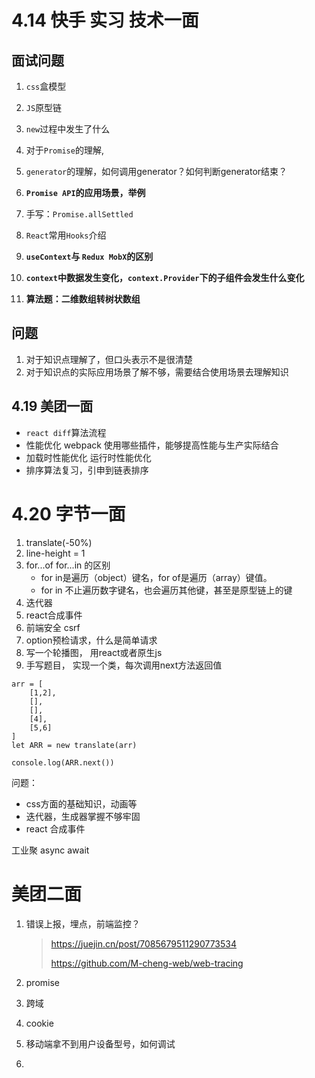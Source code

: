 # 4.14 快手 实习  技术一面

## 面试问题

1. `css`盒模型 
2. `JS`原型链

3. `new`过程中发生了什么
4. 对于`Promise`的理解, 
5. `generator`的理解，如何调用generator？如何判断generator结束？
6. **`Promise API`的应用场景，举例**
7. 手写：`Promise.allSettled`
8. `React`常用`Hooks`介绍
9. **`useContext`与 `Redux MobX`的区别**   
10. **`context`中数据发生变化，`context.Provider`下的子组件会发生什么变化**
11. **算法题：二维数组转树状数组**

## 问题

1. 对于知识点理解了，但口头表示不是很清楚
2. 对于知识点的实际应用场景了解不够，需要结合使用场景去理解知识







## 4.19 美团一面

- `react diff`算法流程
- 性能优化   webpack 使用哪些插件，能够提高性能与生产实际结合
- 加载时性能优化 运行时性能优化
- 排序算法复习，引申到链表排序



# 4.20 字节一面

1. translate(-50%)
2. line-height = 1
3. for...of  for...in 的区别
   - for in是遍历（object）键名，for of是遍历（array）键值。
   - for in 不止遍历数字键名，也会遍历其他键，甚至是原型链上的键
4. 迭代器
5. react合成事件
6. 前端安全 csrf
7. option预检请求，什么是简单请求
8. 写一个轮播图， 用react或者原生js
9. 手写题目， 实现一个类，每次调用next方法返回值

```
arr = [
	[1,2],
	[],
	[],
	[4],
	[5,6]
]
let ARR = new translate(arr)

console.log(ARR.next())
```

问题：

- css方面的基础知识，动画等
- 迭代器，生成器掌握不够牢固
- react 合成事件

工业聚 async await



# 美团二面

1. 错误上报，埋点，前端监控？

   > https://juejin.cn/post/7085679511290773534
   >
   > https://github.com/M-cheng-web/web-tracing

2. promise

3. 跨域

4. cookie

5. 移动端拿不到用户设备型号，如何调试

6. 